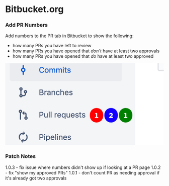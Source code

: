 # Bitbucket.org

### Add PR Numbers
Add numbers to the PR tab in Bitbucket to show the following:
* how many PRs you have left to review
* how many PRs you have opened that _don't_ have at least two approvals
* how many PRs you have opened that _do_ have at least two approved

![Screenshot](bitbucket-pr-screenshot.png)

### Patch Notes
1.0.3 - fix issue where numbers didn't show up if looking at a PR page
1.0.2 - fix "show my approved PRs"
1.0.1 - don't count PR as needing approval if it's already got two approvals
